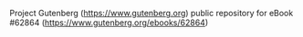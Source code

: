 Project Gutenberg (https://www.gutenberg.org) public repository for eBook #62864 (https://www.gutenberg.org/ebooks/62864)
